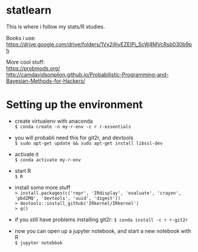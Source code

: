 # statlearn
This is where i follow my stats/R studies.

Books i use: https://drive.google.com/drive/folders/1Vx2jIljyEZEIPi_ScW4MVcRsb030b9ph


More cool stuff:  
https://probmods.org/  
http://camdavidsonpilon.github.io/Probabilistic-Programming-and-Bayesian-Methods-for-Hackers/  



# Setting up the environment

- create virtualenv with anaconda  
`$ conda create -n my-r-env -c r r-essentials`
  
- you will probabli need this for git2r, and devtools  
`$ sudo apt-get update && sudo apt-get install libssl-dev`

- activate it  
`$ conda activate my-r-env`  
  
- start R  
`$ R`  
  
- install some more stuff  
`> install.packages(c('repr', 'IRdisplay', 'evaluate', 'crayon', 'pbdZMQ', 'devtools', 'uuid', 'digest'))`  
`> devtools::install_github('IRkernel/IRkernel')`  
`> q()`  
  
- if you still have problems installing git2r:
`$ conda install -c r r-git2r`
  
- now you can open up a jupyter notebook, and start a new notebook with R  
`$ jupyter notebbok`  
